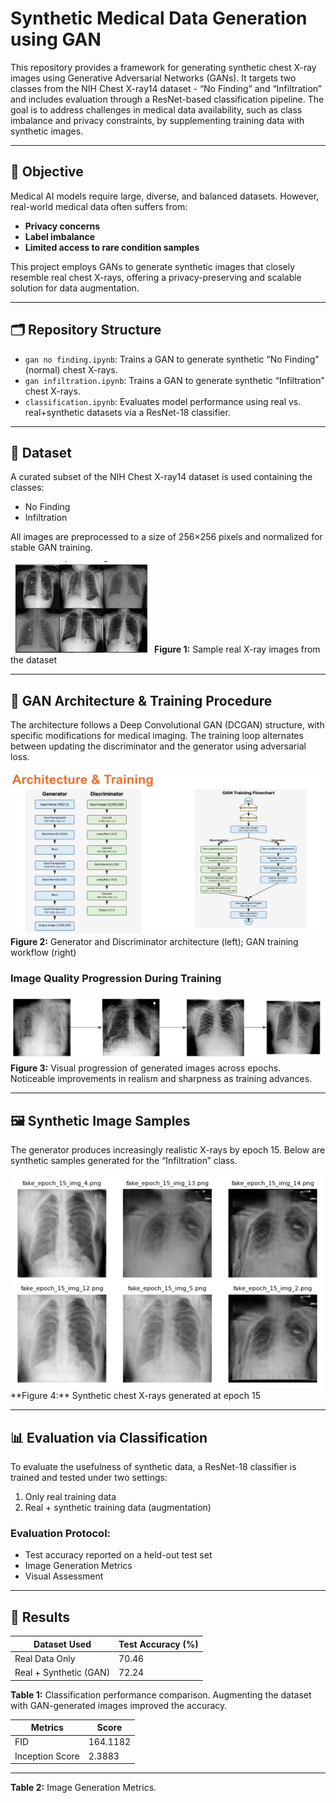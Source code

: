 # Synthetic Medical Data Generation using GAN

This repository provides a framework for generating synthetic chest X-ray images using Generative Adversarial Networks (GANs). It targets two classes from the NIH Chest X-ray14 dataset - “No Finding” and “Infiltration” and includes evaluation through a ResNet-based classification pipeline. The goal is to address challenges in medical data availability, such as class imbalance and privacy constraints, by supplementing training data with synthetic images.

---

## 📌 Objective

Medical AI models require large, diverse, and balanced datasets. However, real-world medical data often suffers from:

- **Privacy concerns**
- **Label imbalance**
- **Limited access to rare condition samples**

This project employs GANs to generate synthetic images that closely resemble real chest X-rays, offering a privacy-preserving and scalable solution for data augmentation.

---

## 🗂️ Repository Structure

- `gan no finding.ipynb`: Trains a GAN to generate synthetic “No Finding” (normal) chest X-rays.
- `gan infiltration.ipynb`: Trains a GAN to generate synthetic “Infiltration” chest X-rays.
- `classification.ipynb`: Evaluates model performance using real vs. real+synthetic datasets via a ResNet-18 classifier.

---

## 🧾 Dataset

A curated subset of the NIH Chest X-ray14 dataset is used containing the classes:
- No Finding
- Infiltration

All images are preprocessed to a size of 256×256 pixels and normalized for stable GAN training.

![Original Chest X-rays](figures/original_data.png)
**Figure 1:** Sample real X-ray images from the dataset

---

## 🧠 GAN Architecture & Training Procedure

The architecture follows a Deep Convolutional GAN (DCGAN) structure, with specific modifications for medical imaging. The training loop alternates between updating the discriminator and the generator using adversarial loss.

![Architecture and Training](figures/architecture_and_training.png)
**Figure 2:** Generator and Discriminator architecture (left); GAN training workflow (right)

### Image Quality Progression During Training

![Image Generation Progress](figures/image_generation.png)
**Figure 3:** Visual progression of generated images across epochs. Noticeable improvements in realism and sharpness as training advances.

---

## 🖼️ Synthetic Image Samples

The generator produces increasingly realistic X-rays by epoch 15. Below are synthetic samples generated for the “Infiltration” class.

<img src="figures/synthetic_examples.png" alt="Synthetic Samples" width="500"/>
**Figure 4:** Synthetic chest X-rays generated at epoch 15

---

## 📊 Evaluation via Classification

To evaluate the usefulness of synthetic data, a ResNet-18 classifier is trained and tested under two settings:

1. Only real training data
2. Real + synthetic training data (augmentation)

### Evaluation Protocol:
- Test accuracy reported on a held-out test set
- Image Generation Metrics
- Visual Assessment
---

## 🧪 Results

| Dataset Used             | Test Accuracy (%) |
|--------------------------|-------------------|
| Real Data Only           | 70.46              |
| Real + Synthetic (GAN)   | 72.24              |


**Table 1:** Classification performance comparison. Augmenting the dataset with GAN-generated images improved the accuracy.

| Metrics            | Score |
|--------------------------|-------------------|
| FID           | 164.1182              |
| Inception Score   | 2.3883              |
---
**Table 2:** Image Generation Metrics.


